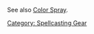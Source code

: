 See also [Color Spray](Color_Spray.md "wikilink").

[Category: Spellcasting Gear](Category:_Spellcasting_Gear "wikilink")
